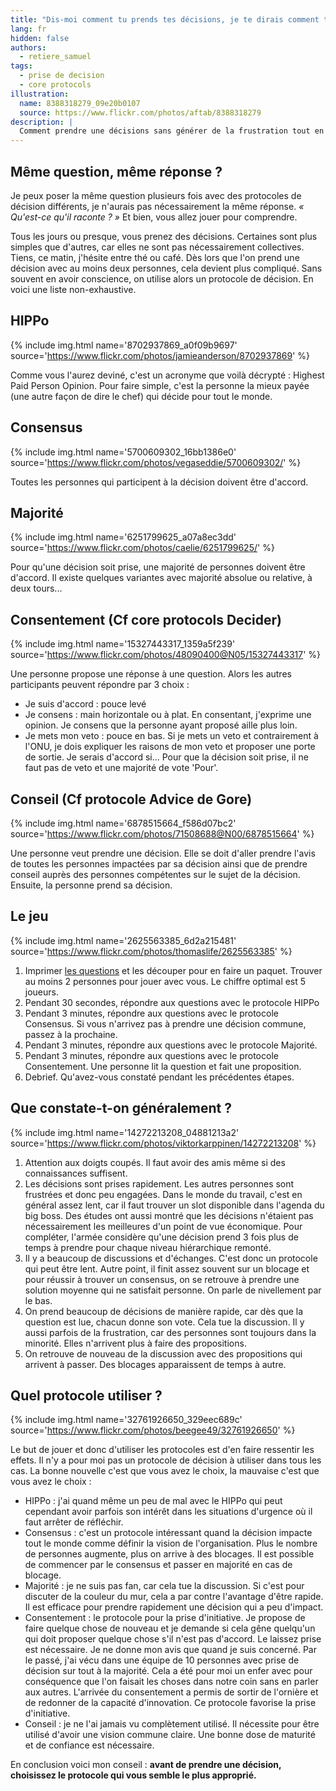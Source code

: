 ```yaml
---
title: "Dis-moi comment tu prends tes décisions, je te dirais comment tu innoves"
lang: fr
hidden: false
authors:
  - retiere_samuel
tags:
  - prise de decision
  - core protocols
illustration:
  name: 8388318279_09e20b0107
  source: https://www.flickr.com/photos/aftab/8388318279
description: |
  Comment prendre une décisions sans générer de la frustration tout en générant de l'engagement et de l'initiative. Il s'agit souvent de choisir le bon protocole de prise de décisions.
---
```


## Même question, même réponse ?

Je peux poser la même question plusieurs fois avec des protocoles de décision différents, je n'aurais pas nécessairement la même réponse. _« Qu'est-ce qu'il raconte ? »_ Et bien, vous allez jouer pour comprendre.

Tous les jours ou presque, vous prenez des décisions. Certaines sont plus simples que d'autres, car elles ne sont pas nécessairement collectives. Tiens, ce matin, j'hésite entre thé ou café. Dès lors que l'on prend une décision avec au moins deux personnes, cela devient plus compliqué. Sans souvent en avoir conscience, on utilise alors un protocole de décision. En voici une liste non-exhaustive.


## HIPPo

{% include img.html
    name='8702937869_a0f09b9697'
    source='https://www.flickr.com/photos/jamieanderson/8702937869'
%}

Comme vous l'aurez deviné, c'est un acronyme que voilà décrypté : Highest Paid Person Opinion. Pour faire simple, c'est la personne la mieux payée (une autre façon de dire le chef) qui décide pour tout le monde.


## Consensus

{% include img.html
    name='5700609302_16bb1386e0'
    source='https://www.flickr.com/photos/vegaseddie/5700609302/'
%}

Toutes les personnes qui participent à la décision doivent être d'accord.


## Majorité

{% include img.html
    name='6251799625_a07a8ec3dd'
    source='https://www.flickr.com/photos/caelie/6251799625/'
%}

Pour qu'une décision soit prise, une majorité de personnes doivent être d'accord. Il existe quelques variantes avec majorité absolue ou relative, à deux tours...


## Consentement (Cf core protocols Decider)

{% include img.html
    name='15327443317_1359a5f239'
    source='https://www.flickr.com/photos/48090400@N05/15327443317'
%}

Une personne propose une réponse à une question. Alors les autres participants peuvent répondre par 3 choix :
- Je suis d'accord : pouce levé
- Je consens : main horizontale ou à plat. En consentant, j'exprime une opinion. Je consens que la personne ayant proposé aille plus loin.
- Je mets mon veto : pouce en bas. Si je mets un veto et contrairement à l'ONU, je dois expliquer les raisons de mon veto et proposer une porte de sortie. Je serais d'accord si... Pour que la décision soit prise, il ne faut pas de veto et une majorité de vote 'Pour'.


## Conseil (Cf protocole Advice de Gore)

{% include img.html
    name='6878515664_f586d07bc2'
    source='https://www.flickr.com/photos/71508688@N00/6878515664'
%}

Une personne veut prendre une décision. Elle se doit d'aller prendre l'avis de toutes les personnes impactées par sa décision ainsi que de prendre conseil auprès des personnes compétentes sur le sujet de la décision. Ensuite, la personne prend sa décision.


## Le jeu

{% include img.html
    name='2625563385_6d2a215481'
    source='https://www.flickr.com/photos/thomaslife/2625563385'
%}

1. Imprimer [les questions] et les découper pour en faire un paquet. Trouver au moins 2 personnes pour jouer avec vous. Le chiffre optimal est 5 joueurs.
2. Pendant 30 secondes, répondre aux questions avec le protocole HIPPo
3. Pendant 3 minutes, répondre aux questions avec le protocole Consensus. Si vous n'arrivez pas à prendre une décision commune, passez à la prochaine.
4. Pendant 3 minutes, répondre aux questions avec le protocole Majorité.
5. Pendant 3 minutes, répondre aux questions avec le protocole Consentement. Une personne lit la question et fait une proposition.
6. Debrief. Qu'avez-vous constaté pendant les précédentes étapes.


## Que constate-t-on généralement ?

{% include img.html
    name='14272213208_04881213a2'
    source='https://www.flickr.com/photos/viktorkarppinen/14272213208'
%}

1. Attention aux doigts coupés. Il faut avoir des amis même si des connaissances suffisent.
2. Les décisions sont prises rapidement. Les autres personnes sont frustrées et donc peu engagées. Dans le monde du travail, c'est en général assez lent, car il faut trouver un slot disponible dans l'agenda du big boss. Des études ont aussi montré que les décisions n'étaient pas nécessairement les meilleures d'un point de vue économique. Pour compléter, l'armée considère qu'une décision prend 3 fois plus de temps à prendre pour chaque niveau hiérarchique remonté.
3. Il y a beaucoup de discussions et d'échanges. C'est donc un protocole qui peut être lent. Autre point, il finit assez souvent sur un blocage et pour réussir à trouver un consensus, on se retrouve à prendre une solution moyenne qui ne satisfait personne. On parle de nivellement par le bas.
4. On prend beaucoup de décisions de manière rapide, car dès que la question est lue, chacun donne son vote. Cela tue la discussion. Il y aussi parfois de la frustration, car des personnes sont toujours dans la minorité. Elles n'arrivent plus à faire des propositions.
5. On retrouve de nouveau de la discussion avec des propositions qui arrivent à passer. Des blocages apparaissent de temps à autre.


## Quel protocole utiliser ?

{% include img.html
    name='32761926650_329eec689c'
    source='https://www.flickr.com/photos/beegee49/32761926650'
%}

Le but de jouer et donc d'utiliser les protocoles est d'en faire ressentir les effets. Il n'y a pour moi pas un protocole de décision à utiliser dans tous les cas. La bonne nouvelle c'est que vous avez le choix, la mauvaise c'est que vous avez le choix :

- HIPPo : j'ai quand même un peu de mal avec le HIPPo qui peut cependant avoir parfois son intérêt dans les situations d'urgence où il faut arrêter de réfléchir.
- Consensus : c'est un protocole intéressant quand la décision impacte tout le monde comme définir la vision de l'organisation. Plus le nombre de personnes augmente, plus on arrive à des blocages. Il est possible de commencer par le consensus et passer en majorité en cas de blocage.
- Majorité : je ne suis pas fan, car cela tue la discussion. Si c'est pour discuter de la couleur du mur, cela a par contre l'avantage d'être rapide. Il est efficace pour prendre rapidement une décision qui a peu d'impact.
- Consentement : le protocole pour la prise d'initiative. Je propose de faire quelque chose de nouveau et je demande si cela gêne quelqu'un qui doit proposer quelque chose s'il n'est pas d'accord. Le laissez prise est nécessaire. Je ne donne mon avis que quand je suis concerné. Par le passé, j'ai vécu dans une équipe de 10 personnes avec prise de décision sur tout à la majorité. Cela a été pour moi un enfer avec pour conséquence que l'on faisait les choses dans notre coin sans en parler aux autres. L'arrivée du consentement a permis de sortir de l'ornière et de redonner de la capacité d'innovation. Ce protocole favorise la prise d'initiative.
- Conseil : je ne l'ai jamais vu complètement utilisé. Il nécessite pour être utilisé d'avoir une vision commune claire. Une bonne dose de maturité et de confiance est nécessaire.


En conclusion voici mon conseil : **avant de prendre une décision, choisissez le protocole qui vous semble le plus approprié.**


[les questions]: /assets/articles/decisions_making/questions-fr.pdf
